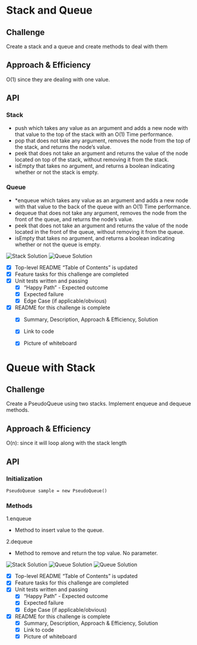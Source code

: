 # Stack and Queue

## Challenge
Create a stack and a queue and create methods to deal with them

## Approach & Efficiency
O(1) since they are dealing with one value.

## API
### Stack
* push which takes any value as an argument and adds a new node with that value to the top of the stack with an O(1) Time performance.
* pop that does not take any argument, removes the node from the top of the stack, and returns the node’s value.
* peek that does not take an argument and returns the value of the node located on top of the stack, without removing it from the stack.
* isEmpty that takes no argument, and returns a boolean indicating whether or not the stack is empty.

### Queue
* *enqueue which takes any value as an argument and adds a new node with that value to the back of the queue with an O(1) Time performance.
* dequeue that does not take any argument, removes the node from the front of the queue, and returns the node’s value.
* peek that does not take an argument and returns the value of the node located in the front of the queue, without removing it from the queue.
* isEmpty that takes no argument, and returns a boolean indicating whether or not the queue is empty.

![Stack Solution](https://github.com/Aseel-Banna/data-structures-and-algorithms/blob/main/challenges/assets/stack.png)
![Queue Solution](https://github.com/Aseel-Banna/data-structures-and-algorithms/blob/main/challenges/assets/queue.png)


- [X] Top-level README “Table of Contents” is updated
- [X] Feature tasks for this challenge are completed
- [X] Unit tests written and passing
  - [X] “Happy Path” - Expected outcome
  - [X] Expected failure
  - [X] Edge Case (if applicable/obvious)
- [X] README for this challenge is complete
  - [X] Summary, Description, Approach & Efficiency, Solution
  - [X] Link to code
  - [X] Picture of whiteboard


# Queue with Stack

## Challenge
Create a PseudoQueue using two stacks. Implement enqueue and dequeue methods.

## Approach & Efficiency
O(n): since it will loop along with the stack length

## API

### Initialization
`PseudoQueue sample = new PseudoQueue()`
### Methods

1.enqueue
* Method to insert value to the queue. 

2.dequeue
* Method to remove and return the top value. No parameter.


![Stack Solution](https://github.com/Aseel-Banna/data-structures-and-algorithms/blob/main/challenges/assets/challenge11.png)
![Queue Solution](https://github.com/Aseel-Banna/data-structures-and-algorithms/blob/main/challenges/assets/challenge11a.jpeg)
![Queue Solution](https://github.com/Aseel-Banna/data-structures-and-algorithms/blob/main/challenges/assets/challenge11b.jpeg)


- [X] Top-level README “Table of Contents” is updated
- [X] Feature tasks for this challenge are completed
- [X] Unit tests written and passing
  - [X] “Happy Path” - Expected outcome
  - [X] Expected failure
  - [X] Edge Case (if applicable/obvious)
- [X] README for this challenge is complete
  - [X] Summary, Description, Approach & Efficiency, Solution
  - [X] Link to code
  - [X] Picture of whiteboard
